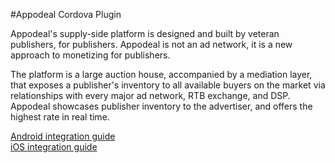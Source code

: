 #Appodeal Cordova Plugin

Appodeal's supply-side platform is designed and built by veteran publishers, for publishers. Appodeal is not an ad network, it is a new approach to monetizing for publishers. 

The platform is a large auction house, accompanied by a mediation layer, that exposes a publisher's inventory to all available buyers on the market via relationships with every major ad network, RTB exchange, and DSP. Appodeal showcases publisher inventory to the advertiser, and offers the highest rate in real time. 

[Android integration guide](http://www.appodeal.com/sdk/documentation?framework=9&full=1&platform=1) </br>
[iOS integration guide](http://www.appodeal.com/sdk/documentation?framework=9&full=1&platform=2)
